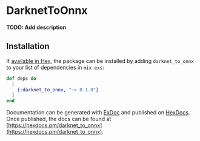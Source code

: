 # DarknetToOnnx

**TODO: Add description**

## Installation

If [available in Hex](https://hex.pm/docs/publish), the package can be installed
by adding `darknet_to_onnx` to your list of dependencies in `mix.exs`:

```elixir
def deps do
  [
    {:darknet_to_onnx, "~> 0.1.0"}
  ]
end
```

Documentation can be generated with [ExDoc](https://github.com/elixir-lang/ex_doc)
and published on [HexDocs](https://hexdocs.pm). Once published, the docs can
be found at [https://hexdocs.pm/darknet_to_onnx](https://hexdocs.pm/darknet_to_onnx).

